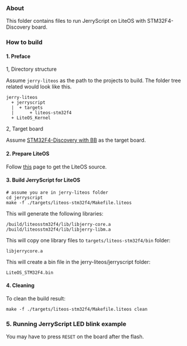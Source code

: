 ### About

This folder contains files to run JerryScript on LiteOS with STM32F4-Discovery board.

### How to build

#### 1. Preface

1, Directory structure

Assume `jerry-liteos` as the path to the projects to build.
The folder tree related would look like this.

```
jerry-liteos
  + jerryscript
  |  + targets
  |      + liteos-stm32f4
  + LiteOS_Kernel
```

2, Target board

Assume [STM32F4-Discovery with BB](http://www.st.com/web/en/catalog/tools/FM116/SC959/SS1532/LN1199/PF255417)
as the target board.

#### 2. Prepare LiteOS

Follow [this](https://github.com/LITEOS/LiteOS_Kernel) page to get the LiteOS source.



#### 3. Build JerryScript for LiteOS

```
# assume you are in jerry-liteos folder
cd jerryscript
make -f ./targets/liteos-stm32f4/Makefile.liteos
```

This will generate the following libraries:
```
/build/liteosstm32f4/lib/libjerry-core.a
/build/liteosstm32f4/lib/libjerry-libm.a
```

This will copy one library files to `targets/liteos-stm32f4/bin` folder:
```
libjerrycore.a
```

This will create a bin file in the jerry-liteos/jerryscript folder:
```
LiteOS_STM32F4.bin
```

#### 4. Cleaning

To clean the build result:
```
make -f ./targets/liteos-stm32f4/Makefile.liteos clean
```


### 5. Running JerryScript LED blink example

You may have to press `RESET` on the board after the flash.


```




